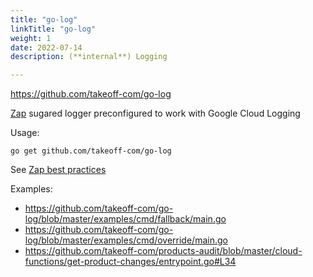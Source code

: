 ```yaml
---
title: "go-log"
linkTitle: "go-log"
weight: 1
date: 2022-07-14
description: (**internal**) Logging

---
```


https://github.com/takeoff-com/go-log


[Zap](https://github.com/uber-go/zap) sugared logger preconfigured to work with Google Cloud Logging


Usage:
```shell
go get github.com/takeoff-com/go-log
```

See [Zap best practices](/docs/guilds/architecture/go/guidelines/observability/#zap-best-practices)

Examples:
- https://github.com/takeoff-com/go-log/blob/master/examples/cmd/fallback/main.go
- https://github.com/takeoff-com/go-log/blob/master/examples/cmd/override/main.go
- https://github.com/takeoff-com/products-audit/blob/master/cloud-functions/get-product-changes/entrypoint.go#L34

